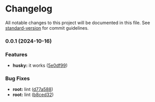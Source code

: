 # Changelog

All notable changes to this project will be documented in this file. See [standard-version](https://github.com/conventional-changelog/standard-version) for commit guidelines.

### 0.0.1 (2024-10-16)


### Features

* **husky:** it works ([5e0df99](https://github.com/ikbalarslandev/hamampass/commit/5e0df99c22f7f6c4784f7cbfe6cedc7e7fb864c6))


### Bug Fixes

* **root:** lint ([d77a588](https://github.com/ikbalarslandev/hamampass/commit/d77a58850a9ac29a32d6636f3236a958880e5119))
* **root:** lint ([b8ced32](https://github.com/ikbalarslandev/hamampass/commit/b8ced322a8263860114afd9d7af4bbf83ec9acb4))
